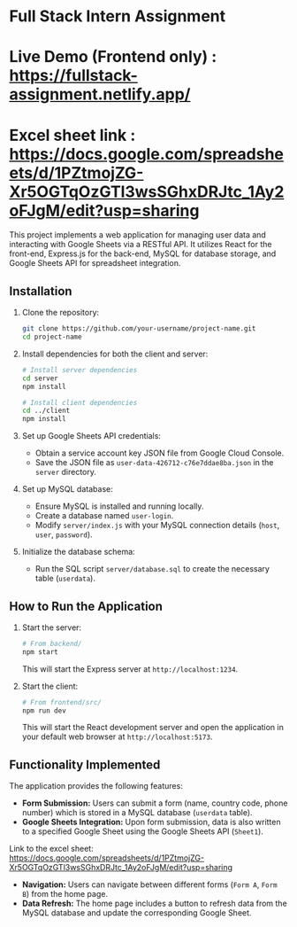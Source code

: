 # Full Stack Intern Assignment

# Live Demo (Frontend only) : https://fullstack-assignment.netlify.app/
# Excel sheet link : https://docs.google.com/spreadsheets/d/1PZtmojZG-Xr5OGTqOzGTl3wsSGhxDRJtc_1Ay2oFJgM/edit?usp=sharing

This project implements a web application for managing user data and interacting with Google Sheets via a RESTful API. It utilizes React for the front-end, Express.js for the back-end, MySQL for database storage, and Google Sheets API for spreadsheet integration.

## Installation

1. Clone the repository:

   ```bash
   git clone https://github.com/your-username/project-name.git
   cd project-name
   ```

2. Install dependencies for both the client and server:

   ```bash
   # Install server dependencies
   cd server
   npm install

   # Install client dependencies
   cd ../client
   npm install
   ```

3. Set up Google Sheets API credentials:

   - Obtain a service account key JSON file from Google Cloud Console.
   - Save the JSON file as `user-data-426712-c76e7ddae8ba.json` in the `server` directory.

4. Set up MySQL database:

   - Ensure MySQL is installed and running locally.
   - Create a database named `user-login`.
   - Modify `server/index.js` with your MySQL connection details (`host`, `user`, `password`).

5. Initialize the database schema:

   - Run the SQL script `server/database.sql` to create the necessary table (`userdata`).

## How to Run the Application

1. Start the server:

   ```bash
   # From backend/
   npm start
   ```

   This will start the Express server at `http://localhost:1234`.

2. Start the client:

   ```bash
   # From frontend/src/
   npm run dev
   ```

   This will start the React development server and open the application in your default web browser at `http://localhost:5173`.

## Functionality Implemented

The application provides the following features:

- **Form Submission:** Users can submit a form (name, country code, phone number) which is stored in a MySQL database (`userdata` table).
- **Google Sheets Integration:** Upon form submission, data is also written to a specified Google Sheet using the Google Sheets API (`Sheet1`).

Link to the excel sheet: https://docs.google.com/spreadsheets/d/1PZtmojZG-Xr5OGTqOzGTl3wsSGhxDRJtc_1Ay2oFJgM/edit?usp=sharing

- **Navigation:** Users can navigate between different forms (`Form A`, `Form B`) from the home page.
- **Data Refresh:** The home page includes a button to refresh data from the MySQL database and update the corresponding Google Sheet.

